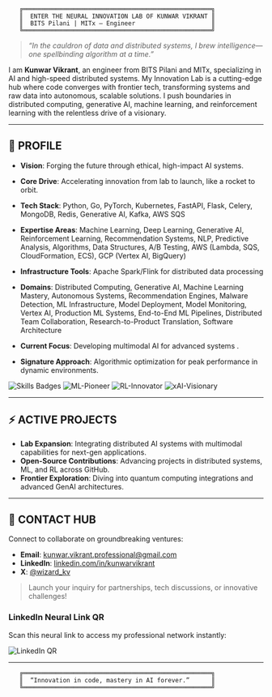 ```
   ╔════════════════════════════════════════════════════╗
   ║  ENTER THE NEURAL INNOVATION LAB OF KUNWAR VIKRANT ║
   ║  BITS Pilani | MITx – Engineer                     ║
   ╚════════════════════════════════════════════════════╝
```

> *“In the cauldron of data and distributed systems, I brew intelligence—one spellbinding algorithm at a time.”*

I am **Kunwar Vikrant**, an engineer from BITS Pilani and MITx, specializing in AI and high-speed distributed systems. My Innovation Lab is a cutting-edge hub where code converges with frontier tech, transforming systems and raw data into autonomous, scalable solutions. I push boundaries in distributed computing, generative AI, machine learning, and reinforcement learning with the relentless drive of a visionary.

---

## 🔬 PROFILE

- **Vision**: Forging the future through ethical, high-impact AI systems.
- **Core Drive**: Accelerating innovation from lab to launch, like a rocket to orbit.
- **Tech Stack**: Python, Go, PyTorch, Kubernetes, FastAPI, Flask, Celery, MongoDB, Redis, Generative AI, Kafka, AWS SQS
- **Expertise Areas**: Machine Learning, Deep Learning, Generative AI, Reinforcement Learning, Recommendation Systems, NLP, Predictive Analysis, Algorithms, Data Structures, A/B Testing, AWS (Lambda, SQS, CloudFormation, ECS), GCP (Vertex AI, BigQuery)
- **Infrastructure Tools**: Apache Spark/Flink for distributed data processing
- **Domains**: Distributed Computing, Generative AI, Machine Learning Mastery, Autonomous Systems, Recommendation Engines, Malware Detection, ML Infrastructure, Model Deployment, Model Monitoring, Vertex AI, Production ML Systems, End-to-End ML Pipelines, Distributed Team Collaboration, Research-to-Product Translation, Software Architecture

- **Current Focus**: Developing multimodal AI for advanced systems .
- **Signature Approach**: Algorithmic optimization for peak performance in dynamic environments.

![Skills Badges](https://img.shields.io/badge/Python-Expert-3776AB?style=for-the-badge&logo=python&logoColor=white) ![ML-Pioneer](https://img.shields.io/badge/Machine%20Learning-Pioneer-FF6F00?style=for-the-badge&logo=tensorflow&logoColor=white) ![RL-Innovator](https://img.shields.io/badge/Reinforcement%20Learning-Innovator-4CAF50?style=for-the-badge&logo=robot&logoColor=white) ![xAI-Visionary](https://img.shields.io/badge/xAI-Inspired-00BFFF?style=for-the-badge&logo=brain&logoColor=white)

---

## ⚡ ACTIVE PROJECTS

- **Lab Expansion**: Integrating distributed AI systems with multimodal capabilities for next-gen applications.
- **Open-Source Contributions**: Advancing projects in distributed systems, ML, and RL across GitHub.
- **Frontier Exploration**: Diving into quantum computing integrations and advanced GenAI architectures.

---

## 📡 CONTACT HUB

Connect to collaborate on groundbreaking ventures:

- **Email**: kunwar.vikrant.professional@gmail.com
- **LinkedIn**: [linkedin.com/in/kunwarvikrant](https://www.linkedin.com/in/kunwarvikrant/)
- **X**: [@wizard_kv](https://x.com/wizard_kv)

> Launch your inquiry for partnerships, tech discussions, or innovative challenges!


### LinkedIn Neural Link QR
Scan this neural link to access my professional network instantly:

![LinkedIn QR](https://api.qrserver.com/v1/create-qr-code/?size=150x150&data=https://www.linkedin.com/in/kunwarvikrant/&bgcolor=000000&color=00BFFF)

---

```
   ╔════════════════════════════════════════════════════╗
   ║  “Innovation in code, mastery in AI forever.”      ║
   ╚════════════════════════════════════════════════════╝
```
